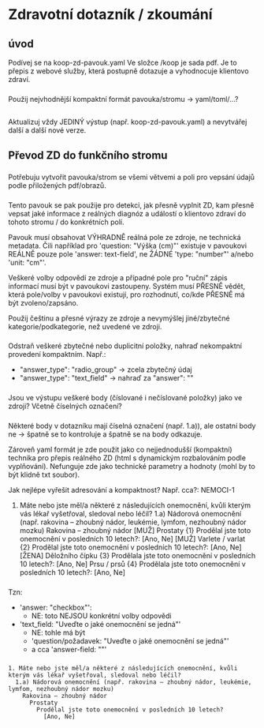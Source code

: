 # Zdravotní dotazník / zkoumání
## úvod
Podívej se na koop-zd-pavouk.yaml
Ve složce /koop je sada pdf.
Je to přepis z webové služby, která postupně dotazuje a vyhodnocuje klientovo zdraví.

###
Použij nejvhodnější kompaktní formát pavouka/stromu → yaml/toml/...?

##
Aktualizuj vždy JEDINÝ výstup (např. koop-zd-pavouk.yaml) a nevytvářej další a další nové verze.

## Převod ZD do funkčního stromu
###
Potřebuju vytvořit pavouka/strom se všemi větvemi a poli pro vepsání údajů podle přiložených pdf/obrazů.

###
Tento pavouk se pak použije pro detekci, jak přesně vyplnit ZD, kam přesně vepsat jaké informace z reálných diagnóz a událostí o klientovo zdraví do tohoto stromu / do konkrétních polí.

Pavouk musí obsahovat VÝHRADNĚ reálná pole ze zdroje, ne technická metadata.
Čili například pro 'question: "Výška (cm)"' existuje v pavoukovi REÁLNĚ pouze pole 'answer: text-field', ne ŽÁDNÉ 'type: "number"' a/nebo 'unit: "cm"'.

Veškeré volby odpovědí ze zdroje a případné pole pro "ruční" zápis informací musí být v pavoukovi zastoupeny. Systém musí PŘESNĚ vědět, která pole/volby v pavoukovi existují, pro rozhodnutí, co/kde PŘESNĚ má být zvoleno/zapsáno.

Použij češtinu a přesné výrazy ze zdroje a nevymýšlej jiné/zbytečné kategorie/podkategorie, než uvedené ve zdroji.

###
Odstraň veškeré zbytečné nebo duplicitní položky, nahraď nekompaktní provedení kompaktním. Např.:
- "answer_type": "radio_group" → zcela zbytečný údaj
- "answer_type": "text_field" → nahraď za "answer": ""

###
Jsou ve výstupu veškeré body (číslované i nečíslované položky) jako ve zdroji? Včetně číselných označení?

###
Některé body v dotazníku mají číselná označení (např. 1.a)), ale ostatní body ne → špatně se to kontroluje a špatně se na body odkazuje.

Zároveň yaml formát je zde použit jako co nejjednodušší (kompaktní) technika pro přepis reálného ZD (html s dynamickým rozbalováním podle vyplňování). Nefunguje zde jako technické parametry a hodnoty (mohl by to být klidně txt soubor).

Jak nejlépe vyřešit adresování a kompaktnost? Např. cca?:
NEMOCI-1
  1. Máte nebo jste měl/a některé z následujících onemocnění, kvůli kterým vás lékař vyšetřoval, sledoval nebo léčil?
    1.a) Nádorová onemocnění (např. rakovina – zhoubný nádor, leukémie, lymfom, nezhoubný nádor mozku)
      Rakovina – zhoubný nádor
        [MUŽ] Prostaty
          {1} Prodělal jste toto onemocnění v posledních 10 letech?: [Ano, Ne]
        [MUŽ] Varlete / varlat
          {2} Prodělal jste toto onemocnění v posledních 10 letech?: [Ano, Ne]
        [ŽENA] Děložního čípku
          {3} Prodělala jste toto onemocnění v posledních 10 letech?: [Ano, Ne]
      Prsu / prsů
        {4} Prodělala jste toto onemocnění v posledních 10 letech?: [Ano, Ne]

###
Tzn:
- 'answer: "checkbox"':
    - NE: toto NEJSOU konkrétní volby odpovědi
- 'text_field: "Uveďte o jaké onemocnění se jedná"'
    - NE: tohle má být 
    - 'question/požadavek: "Uveďte o jaké onemocnění se jedná"'
    - a cca 'answer-field: ""'

###
```
1. Máte nebo jste měl/a některé z následujících onemocnění, kvůli kterým vás lékař vyšetřoval, sledoval nebo léčil?
  1.a) Nádorová onemocnění (např. rakovina – zhoubný nádor, leukémie, lymfom, nezhoubný nádor mozku)
    Rakovina – zhoubný nádor
      Prostaty
        Prodělal jste toto onemocnění v posledních 10 letech?
          [Ano, Ne]
```

